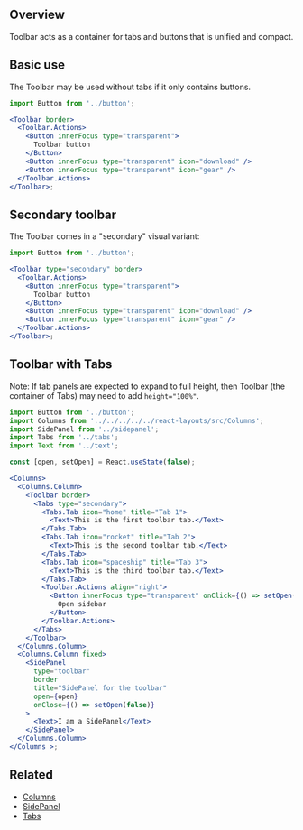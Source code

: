 ## Overview

Toolbar acts as a container for tabs and buttons that is unified and compact.

## Basic use

The Toolbar may be used without tabs if it only contains buttons.

```jsx
import Button from '../button';

<Toolbar border>
  <Toolbar.Actions>
    <Button innerFocus type="transparent">
      Toolbar button
    </Button>
    <Button innerFocus type="transparent" icon="download" />
    <Button innerFocus type="transparent" icon="gear" />
  </Toolbar.Actions>
</Toolbar>;
```

## Secondary toolbar

The Toolbar comes in a "secondary" visual variant:

```jsx
import Button from '../button';

<Toolbar type="secondary" border>
  <Toolbar.Actions>
    <Button innerFocus type="transparent">
      Toolbar button
    </Button>
    <Button innerFocus type="transparent" icon="download" />
    <Button innerFocus type="transparent" icon="gear" />
  </Toolbar.Actions>
</Toolbar>;
```

## Toolbar with Tabs

Note: If tab panels are expected to expand to full height, then Toolbar (the
container of Tabs) may need to add `height="100%"`.

```jsx
import Button from '../button';
import Columns from '../../../../../react-layouts/src/Columns';
import SidePanel from '../sidepanel';
import Tabs from '../tabs';
import Text from '../text';

const [open, setOpen] = React.useState(false);

<Columns>
  <Columns.Column>
    <Toolbar border>
      <Tabs type="secondary">
        <Tabs.Tab icon="home" title="Tab 1">
          <Text>This is the first toolbar tab.</Text>
        </Tabs.Tab>
        <Tabs.Tab icon="rocket" title="Tab 2">
          <Text>This is the second toolbar tab.</Text>
        </Tabs.Tab>
        <Tabs.Tab icon="spaceship" title="Tab 3">
          <Text>This is the third toolbar tab.</Text>
        </Tabs.Tab>
        <Toolbar.Actions align="right">
          <Button innerFocus type="transparent" onClick={() => setOpen(true)}>
            Open sidebar
          </Button>
        </Toolbar.Actions>
      </Tabs>
    </Toolbar>
  </Columns.Column>
  <Columns.Column fixed>
    <SidePanel
      type="toolbar"
      border
      title="SidePanel for the toolbar"
      open={open}
      onClose={() => setOpen(false)}
    >
      <Text>I am a SidePanel</Text>
    </SidePanel>
  </Columns.Column>
</Columns >;
```

## Related

- [Columns](#/React%20Layouts/Columns)
- [SidePanel](#/React%20Components/SidePanel)
- [Tabs](#/React%20Components/Tabs)
